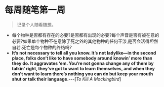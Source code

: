 # 每周随笔第一周

> 记录个人随看随想。

- 每个物种是否都有存在的必要?是否都有出现的必要?每个声音是否有被在意的必要?如果单个物种不在意除了死之外的其他物种的任何干涉,是否会活得坦然自若.死亡是每个物种的终结吗?
- **It’s not necessary to tell all you know. It’s not ladylike—in the second place, folks don’t like to have somebody around knowin’ more than they do. It aggravates ‘em. You’re not gonna change any of them by talkin’ right, they’ve got to want to learn themselves, and when they**
  **don’t want to learn there’s nothing you can do but keep your mouth shut or talk their language.**---[*To Kill A Mockingbird*]



